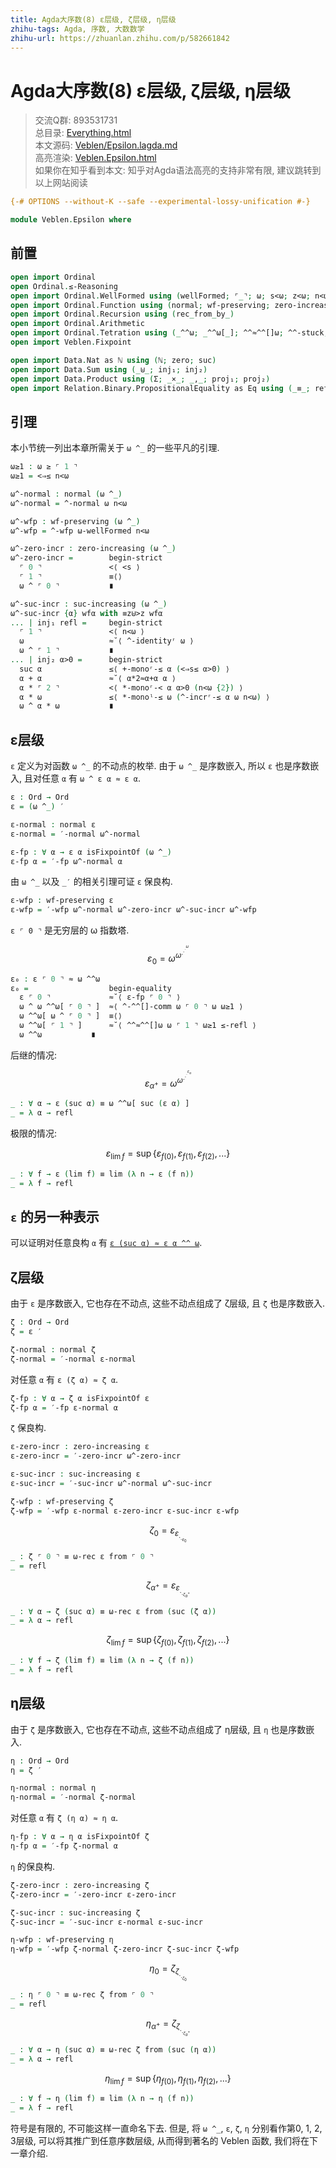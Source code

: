 ```yaml
---
title: Agda大序数(8) ε层级, ζ层级, η层级
zhihu-tags: Agda, 序数, 大数数学
zhihu-url: https://zhuanlan.zhihu.com/p/582661842
---
```


# Agda大序数(8) ε层级, ζ层级, η层级

> 交流Q群: 893531731  
> 总目录: [Everything.html](https://choukh.github.io/agda-lvo/Everything.html)  
> 本文源码: [Veblen/Epsilon.lagda.md](https://github.com/choukh/agda-lvo/blob/main/src/Veblen/Epsilon.lagda.md)  
> 高亮渲染: [Veblen.Epsilon.html](https://choukh.github.io/agda-lvo/Veblen.Epsilon.html)  
> 如果你在知乎看到本文: 知乎对Agda语法高亮的支持非常有限, 建议跳转到以上网站阅读  

```agda
{-# OPTIONS --without-K --safe --experimental-lossy-unification #-}

module Veblen.Epsilon where
```

## 前置

```agda
open import Ordinal
open Ordinal.≤-Reasoning
open import Ordinal.WellFormed using (wellFormed; ⌜_⌝; ω; s<ω; z<ω; n<ω; ω-wellFormed; ≡z⊎>z)
open import Ordinal.Function using (normal; wf-preserving; zero-increasing; suc-increasing)
open import Ordinal.Recursion using (rec_from_by_)
open import Ordinal.Arithmetic
open import Ordinal.Tetration using (_^^ω; _^^ω[_]; ^^≈^^[]ω; ^^-stuck; ^-^^[]-comm)
open import Veblen.Fixpoint

open import Data.Nat as ℕ using (ℕ; zero; suc)
open import Data.Sum using (_⊎_; inj₁; inj₂)
open import Data.Product using (Σ; _×_; _,_; proj₁; proj₂)
open import Relation.Binary.PropositionalEquality as Eq using (_≡_; refl)
```

## 引理

本小节统一列出本章所需关于 `ω ^_` 的一些平凡的引理.

```agda
ω≥1 : ω ≥ ⌜ 1 ⌝
ω≥1 = <⇒≤ n<ω

ω^-normal : normal (ω ^_)
ω^-normal = ^-normal ω n<ω

ω^-wfp : wf-preserving (ω ^_)
ω^-wfp = ^-wfp ω-wellFormed n<ω

ω^-zero-incr : zero-increasing (ω ^_)
ω^-zero-incr =        begin-strict
  ⌜ 0 ⌝               <⟨ <s ⟩
  ⌜ 1 ⌝               ≡⟨⟩
  ω ^ ⌜ 0 ⌝           ∎

ω^-suc-incr : suc-increasing (ω ^_)
ω^-suc-incr {α} wfα with ≡z⊎>z wfα
... | inj₁ refl =     begin-strict
  ⌜ 1 ⌝               <⟨ n<ω ⟩
  ω                   ≈˘⟨ ^-identityʳ ω ⟩
  ω ^ ⌜ 1 ⌝           ∎
... | inj₂ α>0 =      begin-strict
  suc α               ≤⟨ +-monoʳ-≤ α (<⇒s≤ α>0) ⟩
  α + α               ≈˘⟨ α*2≈α+α α ⟩
  α * ⌜ 2 ⌝           <⟨ *-monoʳ-< α α>0 (n<ω {2}) ⟩
  α * ω               ≤⟨ *-monoˡ-≤ ω (^-incrʳ-≤ α ω n<ω) ⟩
  ω ^ α * ω           ∎
```

## ε层级

`ε` 定义为对函数 `ω ^_` 的不动点的枚举. 由于 `ω ^_` 是序数嵌入, 所以 `ε` 也是序数嵌入, 且对任意 `α` 有 `ω ^ ε α ≈ ε α`.

```agda
ε : Ord → Ord
ε = (ω ^_) ′

ε-normal : normal ε
ε-normal = ′-normal ω^-normal

ε-fp : ∀ α → ε α isFixpointOf (ω ^_)
ε-fp α = ′-fp ω^-normal α
```

由 `ω ^_` 以及 `_′` 的相关引理可证 `ε` 保良构.

```agda
ε-wfp : wf-preserving ε
ε-wfp = ′-wfp ω^-normal ω^-zero-incr ω^-suc-incr ω^-wfp
```

`ε ⌜ 0 ⌝` 是无穷层的 ω 指数塔.

$$ε_{0} = ω^{ω^{.^{.^{.^{ω}}}}}$$

```agda
ε₀ : ε ⌜ 0 ⌝ ≈ ω ^^ω
ε₀ =                  begin-equality
  ε ⌜ 0 ⌝             ≈˘⟨ ε-fp ⌜ 0 ⌝ ⟩
  ω ^ ω ^^ω[ ⌜ 0 ⌝ ]  ≈⟨ ^-^^[]-comm ω ⌜ 0 ⌝ ω ω≥1 ⟩
  ω ^^ω[ ω ^ ⌜ 0 ⌝ ]  ≡⟨⟩
  ω ^^ω[ ⌜ 1 ⌝ ]      ≈˘⟨ ^^≈^^[]ω ω ⌜ 1 ⌝ ω≥1 ≤-refl ⟩
  ω ^^ω           ∎
```

后继的情况:

$$ε_{α^+} = ω^{ω^{.^{.^{.^{ε_{α}}}}}}$$

```agda
_ : ∀ α → ε (suc α) ≡ ω ^^ω[ suc (ε α) ]
_ = λ α → refl
```

极限的情况:

$$ε_{\lim f} = \sup \{ε_{f(0)},ε_{f(1)},ε_{f(2)},...\}$$

```agda
_ : ∀ f → ε (lim f) ≡ lim (λ n → ε (f n))
_ = λ f → refl
```

## `ε` 的另一种表示

可以证明对任意良构 `α` 有 [`ε (suc α) ≈ ε α ^^ ω`](https://choukh.github.io/agda-lvo/Veblen.Epsilon.Alternative.html).

## ζ层级

由于 `ε` 是序数嵌入, 它也存在不动点, 这些不动点组成了 ζ层级, 且 `ζ` 也是序数嵌入.

```agda
ζ : Ord → Ord
ζ = ε ′

ζ-normal : normal ζ
ζ-normal = ′-normal ε-normal
```

对任意 `α` 有 `ε (ζ α) ≈ ζ α`.

```agda
ζ-fp : ∀ α → ζ α isFixpointOf ε
ζ-fp α = ′-fp ε-normal α
```

`ζ` 保良构.

```agda
ε-zero-incr : zero-increasing ε
ε-zero-incr = ′-zero-incr ω^-zero-incr

ε-suc-incr : suc-increasing ε
ε-suc-incr = ′-suc-incr ω^-normal ω^-suc-incr

ζ-wfp : wf-preserving ζ
ζ-wfp = ′-wfp ε-normal ε-zero-incr ε-suc-incr ε-wfp
```

$$ζ_0 = ε_{ε_{._{._{ε_0}}}}$$

```agda
_ : ζ ⌜ 0 ⌝ ≡ ω-rec ε from ⌜ 0 ⌝
_ = refl
```

$$ζ_{α^+} = ε_{ε_{._{._{{ζ_α}^+}}}}$$

```agda
_ : ∀ α → ζ (suc α) ≡ ω-rec ε from (suc (ζ α))
_ = λ α → refl
```

$$ζ_{\lim f} = \sup \{ζ_{f(0)},ζ_{f(1)},ζ_{f(2)},...\}$$

```agda
_ : ∀ f → ζ (lim f) ≡ lim (λ n → ζ (f n))
_ = λ f → refl
```

## η层级

由于 `ζ` 是序数嵌入, 它也存在不动点, 这些不动点组成了 η层级, 且 `η` 也是序数嵌入.

```agda
η : Ord → Ord
η = ζ ′

η-normal : normal η
η-normal = ′-normal ζ-normal
```

对任意 `α` 有 `ζ (η α) ≈ η α`.

```agda
η-fp : ∀ α → η α isFixpointOf ζ
η-fp α = ′-fp ζ-normal α
```

`η` 的保良构.

```agda
ζ-zero-incr : zero-increasing ζ
ζ-zero-incr = ′-zero-incr ε-zero-incr

ζ-suc-incr : suc-increasing ζ
ζ-suc-incr = ′-suc-incr ε-normal ε-suc-incr

η-wfp : wf-preserving η
η-wfp = ′-wfp ζ-normal ζ-zero-incr ζ-suc-incr ζ-wfp
```

$$η_0 = ζ_{ζ_{._{._{ζ_0}}}}$$

```agda
_ : η ⌜ 0 ⌝ ≡ ω-rec ζ from ⌜ 0 ⌝
_ = refl
```

$$η_{α^+} = ζ_{ζ_{._{._{{ζ_α}^+}}}}$$

```agda
_ : ∀ α → η (suc α) ≡ ω-rec ζ from (suc (η α))
_ = λ α → refl
```

$$η_{\lim f} = \sup \{η_{f(0)},η_{f(1)},η_{f(2)},...\}$$

```agda
_ : ∀ f → η (lim f) ≡ lim (λ n → η (f n))
_ = λ f → refl
```

符号是有限的, 不可能这样一直命名下去. 但是, 将 `ω ^_`, `ε`, `ζ`, `η` 分别看作第0, 1, 2, 3层级, 可以将其推广到任意序数层级, 从而得到著名的 Veblen 函数, 我们将在下一章介绍.
